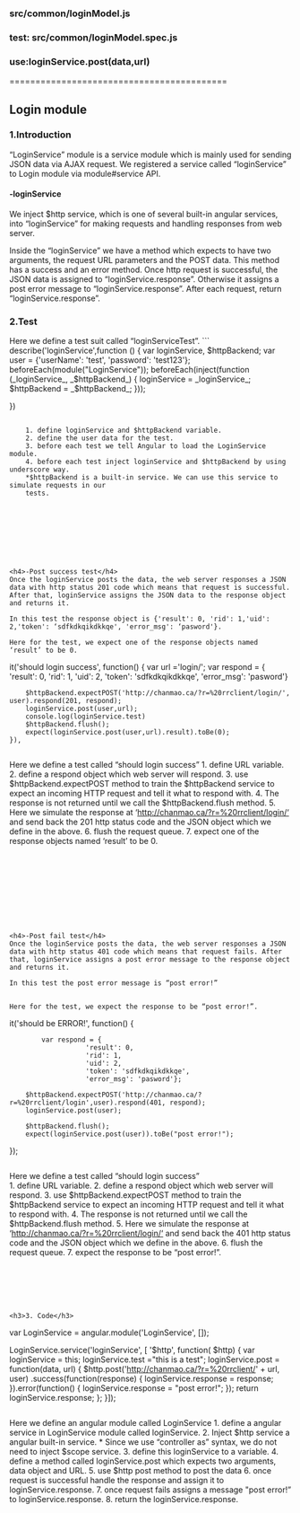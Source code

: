 <h3>src/common/loginModel.js</h3>
<h3>test: src/common/loginModel.spec.js</h3>
<h3>use:loginService.post(data,url)</h3>


==========================================
<h2>Login module</h2>

<h3>1.Introduction</h3>
“LoginService” module is a service module which is mainly used for sending JSON data via AJAX request. We registered a service called “loginService” to Login module via module#service API.

<h4>-loginService</h4>
We inject $http service, which is one of several built-in angular services, into “loginService” for making requests and handling responses from web server.  

Inside the “loginService” we have a method which expects to have two arguments, the request URL parameters and the POST data. This method has a success and an error method. Once http request is successful, the JSON data is assigned to “loginService.response”. Otherwise it assigns a post error message to  “loginService.response”.  After each request, return “loginService.response”.


<h3>2.Test</h3> 
Here we define a test suit called “loginServiceTest”.
```
 describe('loginService',function  () {
  	var loginService, $httpBackend;
  	var user = {'userName': 'test',
       			'password': 'test123'};
  	beforeEach(module("LoginService"));
  	beforeEach(inject(function  (_loginService_, _$httpBackend_) {
  		loginService = _loginService_;
  		$httpBackend = _$httpBackend_;
    }));

  })
```
  
	1. define loginService and $httpBackend variable.
	2. define the user data for the test.
	3. before each test we tell Angular to load the LoginService module.
	4. before each test inject loginService and $httpBackend by using underscore way.
	*$httpBackend is a built-in service. We can use this service to simulate requests in our 
	tests.









<h4>-Post success test</h4>
Once the loginService posts the data, the web server responses a JSON data with http status 201 code which means that request is successful. 
After that, loginService assigns the JSON data to the response object and returns it.

In this test the response object is {'result': 0, 'rid': 1,'uid': 2,'token': ‘sdfkdkqikdkkqe', 'error_msg': ‘pasword'}.	
	
Here for the test, we expect one of the response objects named ‘result’ to be 0.
```
it('should login success', function() {
     	var url ='login/';
     	var respond = {
     	               'result': 0,
     	               'rid': 1,
     	               'uid': 2,
     	               'token': 'sdfkdkqikdkkqe',
     	               'error_msg': 'pasword'}
     	  
     	$httpBackend.expectPOST('http://chanmao.ca/?r=%20rrclient/login/', user).respond(201, respond);
     	loginService.post(user,url);
     	console.log(loginService.test)
     	$httpBackend.flush();
     	expect(loginService.post(user,url).result).toBe(0);
    }),
```
```
Here we define a test called “should login success”
	1. define URL variable.
	2. define a respond object which web server will respond.
	3. use $httpBackend.expectPOST method to train the $httpBackend service to expect 
	    an incoming HTTP request and tell it what to respond with.
	4. The response is not returned until we call the $httpBackend.flush method.
	5. Here we simulate the response at ‘http://chanmao.ca/?r=%20rrclient/login/‘ and 
	send  back the 201 http status code and the JSON object which we define in the above.
	6. flush the request queue.
	7. expect one of the response objects named ‘result’ to be 0.
```	 





 




<h4>-Post fail test</h4>
Once the loginService posts the data, the web server responses a JSON data with http status 401 code which means that request fails. After that, loginService assigns a post error message to the response object and returns it.
	
In this test the post error message is “post error!”
	
	
Here for the test, we expect the response to be “post error!”.
```
it('should be ERROR!', function() {
			
			var respond = {
		               'result': 0,
		               'rid': 1,
		               'uid': 2,
		               'token': 'sdfkdkqikdkkqe',
		               'error_msg': 'pasword'};
		  
		$httpBackend.expectPOST('http://chanmao.ca/?r=%20rrclient/login',user).respond(401, respond);
		loginService.post(user);
		   
		$httpBackend.flush();
		expect(loginService.post(user)).toBe("post error!");
		   

});
```

```
Here we define a test called “should login success”  
	1. define URL variable.
	2. define a respond object which web server will respond.
	3. use $httpBackend.expectPOST method to train the $httpBackend service to expect 
	    an incoming HTTP request and tell it what to respond with.
	4. The response is not returned until we call the $httpBackend.flush method.
	5. Here we simulate the response at ‘http://chanmao.ca/?r=%20rrclient/login/‘ and 
	send  back the 401 http status code and the JSON object which we define in the above.
	6. flush the request queue.
	7. expect the response to be “post error!”.
	 
```






<h3>3. Code</h3>
```
var LoginService = angular.module('LoginService', []);


 LoginService.service('loginService', [ '$http', function( $http) {
	var loginService = this;
	loginService.test ="this is a test";
	loginService.post = function(data, url) {
	$http.post('http://chanmao.ca/?r=%20rrclient/' + url, user)
		.success(function(response) {
		      loginService.response = response;
		}).error(function() {
		      loginService.response = "post error!";
		});
		     return loginService.response;
	  };
}]);
```
```
Here we define an angular module called LoginService
	1. define a angular service in LoginService module called loginService.
            2. Inject $http service a angular built-in service.
	 * Since we use “controller as” syntax, we do not need to inject $scope service.
	3. define this loginService to a variable.
	4. define a method called loginService.post which expects two arguments, data object 
           and URL.
	5. use $http post method to post the data
	6. once request is successful handle the response and assign it to 
            loginService.response.
	7. once request fails assigns a message "post error!” to loginService.response.
	8. return the loginService.response. 
```











